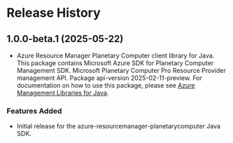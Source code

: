 # Release History

## 1.0.0-beta.1 (2025-05-22)

- Azure Resource Manager Planetary Computer client library for Java. This package contains Microsoft Azure SDK for Planetary Computer Management SDK. Microsoft Planetary Computer Pro Resource Provider management API. Package api-version 2025-02-11-preview. For documentation on how to use this package, please see [Azure Management Libraries for Java](https://aka.ms/azsdk/java/mgmt).
### Features Added

- Initial release for the azure-resourcemanager-planetarycomputer Java SDK.
